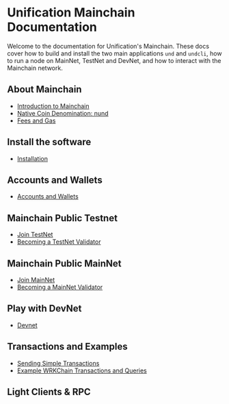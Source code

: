 # Unification Mainchain Documentation

Welcome to the documentation for Unification's Mainchain. These docs
cover how to build and install the two main applications `und` and `undcli`,
how to run a node on MainNet, TestNet and DevNet, and how to interact with the Mainchain network.

## About Mainchain

- [Introduction to Mainchain](about-mainchain.md)
- [Native Coin Denomination: nund](denomination.md)
- [Fees and Gas](fees-and-gas.md)

## Install the software

- [Installation](installation.md)

## Accounts and Wallets

- [Accounts and Wallets](accounts-wallets.md)

## Mainchain Public Testnet

- [Join TestNet](join-testnet.md)
- [Becoming a TestNet Validator](become-testnet-validator.md)

## Mainchain Public MainNet

- [Join MainNet](join-mainnet.md)
- [Becoming a MainNet Validator](become-mainnet-validator.md)

## Play with DevNet

- [Devnet](local-devnet.md)

## Transactions and Examples

- [Sending Simple Transactions](transactions.md)
- [Example WRKChain Transactions and Queries](wrkchain.md)

## Light Clients & RPC
